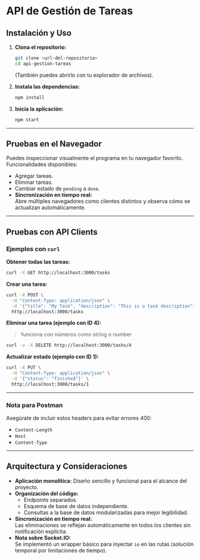 # API de Gestión de Tareas

## Instalación y Uso

1. **Clona el repositorio:**

   ```bash
   git clone <url-del-repositorio>
   cd api-gestion-tareas
   ```

   (También puedes abrirlo con tu explorador de archivos).

2. **Instala las dependencias:**

   ```bash
   npm install
   ```

3. **Inicia la aplicación:**
   ```bash
   npm start
   ```

---

## Pruebas en el Navegador

Puedes inspeccionar visualmente el programa en tu navegador favorito.  
Funcionalidades disponibles:

- Agregar tareas.
- Eliminar tareas.
- Cambiar estado de `pending` a `done`.
- **Sincronización en tiempo real:**  
  Abre múltiples navegadores como clientes distintos y observa cómo se actualizan automáticamente.

---

## Pruebas con API Clients

### Ejemplos con `curl`

**Obtener todas las tareas:**

```bash
curl -X GET http://localhost:3000/tasks
```

**Crear una tarea:**

```bash
curl -X POST \
  -H "Content-Type: application/json" \
  -d '{"title": "My Task", "description": "This is a task description"}' \
  http://localhost:3000/tasks
```

**Eliminar una tarea (ejemplo con ID 4):**

> funciona con números como string o number

```bash
curl -v -X DELETE http://localhost:3000/tasks/4
```

**Actualizar estado (ejemplo con ID 1):**

```bash
curl -X PUT \
  -H "Content-Type: application/json" \
  -d '{"status": "finished"}' \
  http://localhost:3000/tasks/1
```

---

### Nota para Postman

Asegúrate de incluir estos headers para evitar errores 400:

- `Content-Length`
- `Host`
- `Content-Type`

---

## Arquitectura y Consideraciones

- **Aplicación monolítica:** Diseño sencillo y funcional para el alcance del proyecto.
- **Organización del código:**
  - Endpoints separados.
  - Esquema de base de datos independiente.
  - Consultas a la base de datos modularizadas para mejor legibilidad.
- **Sincronización en tiempo real:**  
  Las eliminaciones se reflejan automáticamente en todos los clientes sin notificación explícita.
- **Nota sobre Socket.IO:**  
  Se implementó un wrapper básico para inyectar `io` en las rutas (solución temporal por limitaciones de tiempo).
